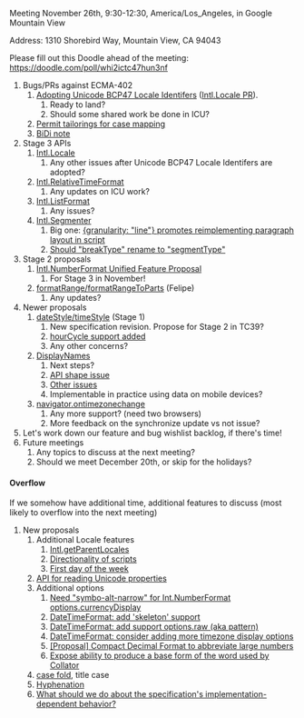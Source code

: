 Meeting November 26th, 9:30-12:30, America/Los_Angeles, in Google Mountain View

Address: 1310 Shorebird Way, Mountain View, CA 94043

Please fill out this Doodle ahead of the meeting: https://doodle.com/poll/whi2ictc47hun3nf

1. Bugs/PRs against ECMA-402
    1. [Adopting Unicode BCP47 Locale Identifers](https://github.com/tc39/ecma402/pull/289) ([Intl.Locale PR](https://github.com/tc39/proposal-intl-locale/pull/66)).
        1. Ready to land?
        1. Should some shared work be done in ICU?
    1. [Permit tailorings for case mapping](https://github.com/tc39/ecma402/pull/291)
    1. [BiDi note](https://github.com/tc39/ecma402/pull/290)
2. Stage 3 APIs
    1. [Intl.Locale](https://github.com/tc39/proposal-intl-locale)
        1. Any other issues after Unicode BCP47 Locale Identifers are adopted?
    2. [Intl.RelativeTimeFormat](https://github.com/tc39/proposal-intl-relative-time)
        1. Any updates on ICU work?
    3. [Intl.ListFormat](https://github.com/tc39/proposal-intl-list-format)
        1. Any issues?
    4. [Intl.Segmenter](https://github.com/tc39/proposal-intl-segmenter)
        1. Big one: [{granularity: "line"} promotes reimplementing paragraph layout in script](https://github.com/tc39/proposal-intl-segmenter/issues/49)
        1. [Should "breakType" rename to "segmentType"](https://github.com/tc39/proposal-intl-segmenter/issues/44)
3. Stage 2 proposals
    1. [Intl.NumberFormat Unified Feature Proposal](https://github.com/sffc/proposal-unified-intl-numberformat)
        1. For Stage 3 in November!
    2. [formatRange/formatRangeToParts](https://github.com/fabalbon/proposal-intl-DateTimeFormat-formatRange) (Felipe)
        1. Any updates?
4. Newer proposals
    1. [dateStyle/timeStyle](https://github.com/tc39/proposal-ecma402-datetime-style) (Stage 1)
        1. New specification revision. Propose for Stage 2 in TC39?
        2. [hourCycle support added](https://github.com/tc39/proposal-intl-datetime-style/pull/12)
        3. Any other concerns?
    2. [DisplayNames](https://github.com/brawer/proposal-intl-displaynames)
        1. Next steps?
        2. [API shape issue](https://github.com/brawer/proposal-intl-displaynames/issues/4)
        3. [Other issues](https://github.com/brawer/proposal-intl-displaynames/issues)
        4. Implementable in practice using data on mobile devices?
    3. [navigator.ontimezonechange](https://github.com/whatwg/html/pull/3047)
        1. Any more support? (need two browsers)
        1. More feedback on the synchronize update vs not issue?
5. Let's work down our feature and bug wishlist backlog, if there's time!
6. Future meetings
    1. Any topics to discuss at the next meeting?
    2. Should we meet December 20th, or skip for the holidays?

#### **Overflow**

If we somehow have additional time, additional features to discuss (most likely to overflow into the next meeting)

1. New proposals
    1. Additional Locale features
        1. [Intl.getParentLocales](https://github.com/tc39/ecma402/issues/87)
        2. [Directionality of scripts](https://github.com/tc39/ecma402/issues/205)
        3. [First day of the week](https://github.com/tc39/ecma402/issues/6)
    3. [API for reading Unicode properties](https://github.com/tc39/ecma402/issues/90)
    4. Additional options
        1. [Need "symbo-alt-narrow" for Int.NumberFormat options.currencyDisplay](https://github.com/tc39/ecma402/issues/200)
        2. [DateTimeFormat: add 'skeleton' support](https://github.com/tc39/ecma402/issues/189)
        3. [DateTimeFormat: add support options.raw (aka pattern)](https://github.com/tc39/ecma402/issues/190)
        4. [DateTimeFormat: consider adding more timezone display options](https://github.com/tc39/ecma402/issues/119)
        5. [[Proposal] Compact Decimal Format to abbreviate large numbers](https://github.com/tc39/ecma402/issues/37)
        6. [Expose ability to produce a base form of the word used by Collator](https://github.com/tc39/ecma402/issues/44)
    5. [case fold](https://github.com/tc39/ecma402/issues/99), title case
    6. [Hyphenation](https://github.com/tc39/ecma402/issues/93)
    7. [What should we do about the specification's implementation-dependent behavior?](https://github.com/tc39/ecma402/issues/113)
